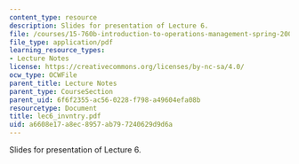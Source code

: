 ```yaml
---
content_type: resource
description: Slides for presentation of Lecture 6.
file: /courses/15-760b-introduction-to-operations-management-spring-2004/a6608e17a8ec8957ab797240629d9d6a_lec6_invntry.pdf
file_type: application/pdf
learning_resource_types:
- Lecture Notes
license: https://creativecommons.org/licenses/by-nc-sa/4.0/
ocw_type: OCWFile
parent_title: Lecture Notes
parent_type: CourseSection
parent_uid: 6f6f2355-ac56-0228-f798-a49604efa08b
resourcetype: Document
title: lec6_invntry.pdf
uid: a6608e17-a8ec-8957-ab79-7240629d9d6a
---
```

Slides for presentation of Lecture 6.